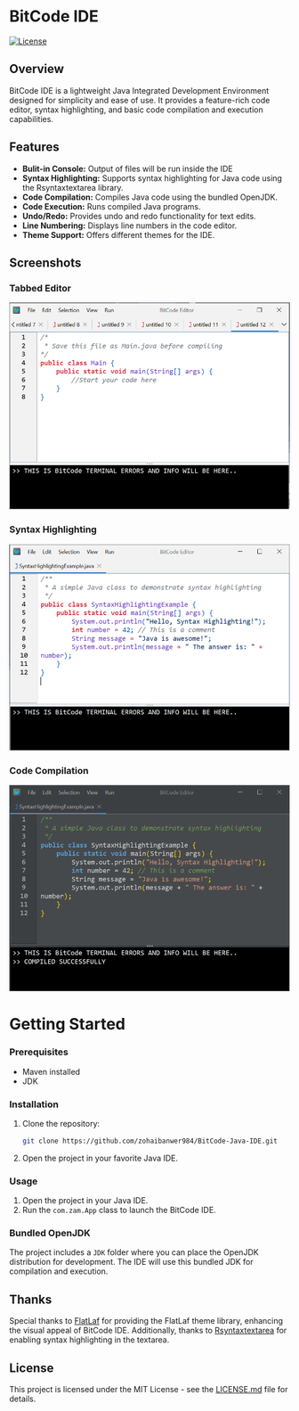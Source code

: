 # BitCode IDE

[![License](https://img.shields.io/badge/License-MIT-blue.svg)](LICENSE)
## Overview

BitCode IDE is a lightweight Java Integrated Development Environment designed for simplicity and ease of use. It provides a feature-rich code editor, syntax highlighting, and basic code compilation and execution capabilities.

## Features

- **Bulit-in Console:** Output of files will be run inside the IDE
- **Syntax Highlighting:** Supports syntax highlighting for Java code using the Rsyntaxtextarea library.
- **Code Compilation:** Compiles Java code using the bundled OpenJDK.
- **Code Execution:** Runs compiled Java programs.
- **Undo/Redo:** Provides undo and redo functionality for text edits.
- **Line Numbering:** Displays line numbers in the code editor.
- **Theme Support:** Offers different themes for the IDE.

## Screenshots

### Tabbed Editor
![Tabbed Editor](/screenshots/tabbed_editor.png)

### Syntax Highlighting
![Syntax Highlighting](/screenshots/syntax_highlighting.png)

### Code Compilation
![Code Compilation](/screenshots/code_compilation.png)

# Getting Started

### Prerequisites

- Maven installed
- JDK
  
### Installation

1. Clone the repository:

    ```bash
    git clone https://github.com/zohaibanwer984/BitCode-Java-IDE.git
    ```

2. Open the project in your favorite Java IDE.

### Usage

1. Open the project in your Java IDE.
2. Run the `com.zam.App` class to launch the BitCode IDE.

### Bundled OpenJDK

The project includes a `JDK` folder where you can place the OpenJDK distribution for development. The IDE will use this bundled JDK for compilation and execution.

## Thanks

Special thanks to [FlatLaf](https://github.com/JFormDesigner/FlatLaf) for providing the FlatLaf theme library, enhancing the visual appeal of BitCode IDE. Additionally, thanks to [Rsyntaxtextarea](https://github.com/bobbylight/RSyntaxTextArea) for enabling syntax highlighting in the textarea.

## License

This project is licensed under the MIT License - see the [LICENSE.md](LICENSE.md) file for details.
